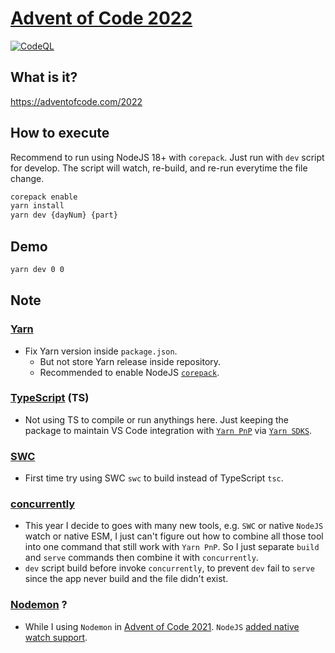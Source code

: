 # [Advent of Code 2022](https://adventofcode.com/2022)

[![CodeQL](https://github.com/iNViTiON/Advent-of-Code-2022/actions/workflows/codeql-analysis.yml/badge.svg)](https://github.com/iNViTiON/Advent-of-Code-2022/actions/workflows/codeql-analysis.yml)

## What is it?

<https://adventofcode.com/2022>

## How to execute

Recommend to run using NodeJS 18+ with `corepack`.
Just run with `dev` script for develop. The script will watch, re-build, and re-run everytime the file change.

```sh
corepack enable
yarn install
yarn dev {dayNum} {part}
```

## Demo

```sh
yarn dev 0 0
```

## Note

### [Yarn](https://yarnpkg.com/)
- Fix Yarn version inside `package.json`.
  - But not store Yarn release inside repository.
  - Recommended to enable NodeJS [`corepack`](https://nodejs.org/api/corepack.html).

### [TypeScript](https://www.typescriptlang.org/) (TS)
- Not using TS to compile or run anythings here. Just keeping the package to maintain VS Code integration with [`Yarn PnP`](https://yarnpkg.com/features/pnp) via [`Yarn SDKS`](https://yarnpkg.com/getting-started/editor-sdks).

### [SWC](https://swc.rs/)
- First time try using SWC `swc` to build instead of TypeScript `tsc`.

### [concurrently](https://www.npmjs.com/package/concurrently)
- This year I decide to goes with many new tools, e.g. `SWC` or native `NodeJS` watch or native ESM, I just can't figure out how to combine all those tool into one command that still work with `Yarn PnP`. So I just separate `build` and `serve` commands then combine it with `concurrently`.
- `dev` script build before invoke `concurrently`, to prevent `dev` fail to `serve` since the app never build and the file didn't exist.

### [Nodemon](https://nodemon.io/) ?
- While I using `Nodemon` in [Advent of Code 2021](https://github.com/iNViTiON/Advent-of-Code-2021). `NodeJS` [added native watch support](https://github.com/nodejs/node/pull/44366).
